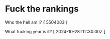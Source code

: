 # Fuck the rankings

Who the hell am I?
{ 5504003 }

What fucking year is it?
[ 2024-10-28T12:30:00Z ]
